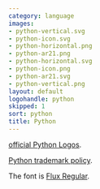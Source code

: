 ```yaml
---
category: language
images:
- python-vertical.svg
- python-icon.svg
- python-horizontal.png
- python-ar21.png
- python-horizontal.svg
- python-icon.png
- python-ar21.svg
- python-vertical.png
layout: default
logohandle: python
skipped: 1
sort: python
title: Python
---
```


[official Python Logos](http://www.python.org/community/logos/).

[Python trademark policy](http://www.python.org/psf/trademarks/).

The font is [Flux Regular](http://www.myfonts.com/fonts/t26/flux/regular/?refby=hackerlogos).